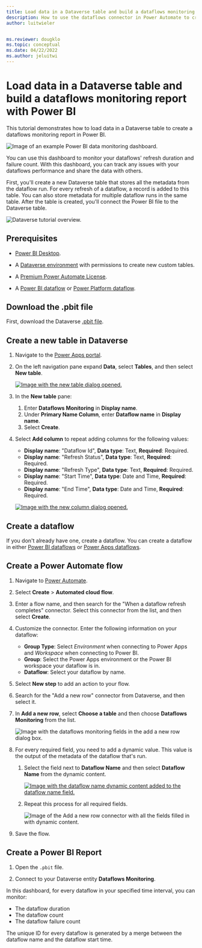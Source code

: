 ```yaml
---
title: Load data in a Dataverse table and build a dataflows monitoring report with Power BI
description: How to use the dataflows connector in Power Automate to create a dataflows monitoring report with Power BI
author: luitwieler


ms.reviewer: dougklo
ms.topic: conceptual
ms.date: 04/22/2022
ms.author: jeluitwi
---
```

# Load data in a Dataverse table and build a dataflows monitoring report with Power BI

This tutorial demonstrates how to load data in a Dataverse table to create a dataflows monitoring report in Power BI.

![Image of an example Power BI data monitoring dashboard.](media/dashboard.PNG)

You can use this dashboard to monitor your dataflows' refresh duration and failure count. With this dashboard, you can track any issues with your dataflows performance and share the data with others.

First, you'll create a new Dataverse table that stores all the metadata from the dataflow run. For every refresh of a dataflow, a record is added to this table. You can also store metadata for multiple dataflow runs in the same table. After the table is created, you'll connect the Power BI file to the Dataverse table.

![Dataverse tutorial overview.](media/dataverse.PNG)

## Prerequisites

* [Power BI Desktop](https://www.microsoft.com/download/details.aspx?id=58494).

* A [Dataverse environment](/powerapps/maker/common-data-service/data-platform-intro) with permissions to create new custom tables.

* A [Premium Power Automate License](/power-platform/admin/pricing-billing-skus).

* A [Power BI dataflow](/power-bi/transform-model/dataflows/dataflows-introduction-self-service) or [Power Platform dataflow](/powerapps/maker/common-data-service/create-and-use-dataflows).

## Download the .pbit file

First, download the Dataverse [.pbit file](https://download.microsoft.com/download/1/4/E/14EDED28-6C58-4055-A65C-23B4DA81C4DE/dataverse-template.pbit).

## Create a new table in Dataverse

1. Navigate to the [Power Apps portal](https://powerapps.microsoft.com/).

2. On the left navigation pane expand **Data**, select **Tables**, and then select **New table**.

   [![Image with the new table dialog opened.](media/new-table-dialog.png)](media/new-table-dialog.png#lightbox)

3. In the **New table** pane:
   1. Enter **Dataflows Monitoring** in **Display name**.
   1. Under **Primary Name Column**, enter **Dataflow name** in **Display name**.
   1. Select **Create**.

4. Select **Add column** to repeat adding columns for the following values:

   * **Display name**: "Dataflow Id", **Data type**: Text, **Required**: Required.
   * **Display name**: "Refresh Status", **Data type**: Text, **Required**: Required.
   * **Display name**: "Refresh Type", **Data type**: Text, **Required**: Required.
   * **Display name**: "Start Time", **Data type**: Date and Time, **Required**: Required.
   * **Display name**: "End Time", **Data type**: Date and Time, **Required**: Required.

   [![Image with the new column dialog opened.](media/new-column-dialog.png)](media/new-column-dialog.png#lightbox)

## Create a dataflow

If you don't already have one, create a dataflow. You can create a dataflow in either [Power BI dataflows](/power-bi/transform-model/dataflows/dataflows-introduction-self-service) or [Power Apps dataflows](/powerapps/maker/common-data-service/create-and-use-dataflows).

## Create a Power Automate flow

1. Navigate to [Power Automate](https://flow.microsoft.com).
2. Select **Create** > **Automated cloud flow**.
3. Enter a flow name, and then search for the "When a dataflow refresh completes" connector. Select this connector from the list, and then select **Create**.
4. Customize the connector. Enter the following information on your dataflow:

   * **Group Type**: Select *Environment* when connecting to Power Apps and *Workspace* when connecting to Power BI.
   * **Group**: Select the Power Apps environment or the Power BI workspace your dataflow is in.
   * **Dataflow**: Select your dataflow by name.

5. Select **New step** to add an action to your flow.
6. Search for the "Add a new row" connector from Dataverse, and then select it.
7. In **Add a new row**, select **Choose a table** and then choose **Dataflows Monitoring** from the list.

   ![Image with the dataflows monitoring fields in the add a new row dialog box.](media/table-choice.png)

8. For every required field, you need to add a dynamic value. This value is the output of the metadata of the dataflow that's run.
    1. Select the field next to **Dataflow Name** and then select **Dataflow Name** from the dynamic content.

       [![Image with the dataflow name dynamic content added to the dataflow name field.](media/dynamic.png)](media/dynamic.png#lightbox)

    2. Repeat this process for all required fields.

       ![Image of the Add a new row connector with all the fields filled in with dynamic content.](media/final.PNG)  

9. Save the flow.

## Create a Power BI Report

1. Open the `.pbit` file.

2. Connect to your Dataverse entity **Dataflows Monitoring**.

In this dashboard, for every dataflow in your specified time interval, you can monitor:

* The dataflow duration
* The dataflow count
* The dataflow failure count

The unique ID for every dataflow is generated by a merge between the dataflow name and the dataflow start time.
